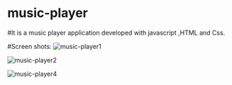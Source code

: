 # music-player
#It is a music player application developed with javascript ,HTML and Css.

#Screen shots:
![music-player1](https://user-images.githubusercontent.com/93576281/179504595-63ea35a8-743b-487b-8bc2-90c28745f6c5.png)


![music-player2](https://user-images.githubusercontent.com/93576281/179504632-024501c9-d6ac-4146-b2d7-a331ea3746a5.png)


![music-player4](https://user-images.githubusercontent.com/93576281/179504867-4791cf01-2e54-40a5-9c7e-d2717b48a6e4.png)

